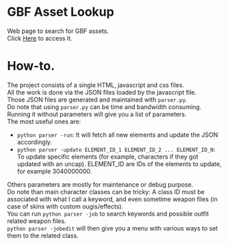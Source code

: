 # GBF Asset Lookup  
Web page to search for GBF assets.  
Click [Here](https://mizagbf.github.io/GBFAL) to access it.  
  
# How-to.  
The project consists of a single HTML, javascript and css files.  
All the work is done via the JSON files loaded by the javascript file.  
Those JSON files are generated and maintained with `parser.py`.  
Do note that using `parser.py` can be time and bandwidth consuming.  
Running it without parameters will give you a list of parameters.  
The most useful ones are:  
- `python parser -run`: It will fetch all new elements and update the JSON accordingly.  
- `python parser -update ELEMENT_ID_1 ELEMENT_ID_2 ... ELEMENT_ID_N`: To update specific elements (for example, characters if they got updated with an uncap). ELEMENT_ID are IDs of the elements to update, for example 3040000000.  
  
Others parameters are mostly for maintenance or debug purpose.  
Do note than main character classes can be tricky: A class ID must be associated with what I call a keyword, and even sometime weapon files (in case of skins with custom ougis/effects).  
You can run `python parser -job` to search keywords and possible outfit related weapon files.  
`python parser -jobedit` will then give you a menu with various ways to set them to the related class.  